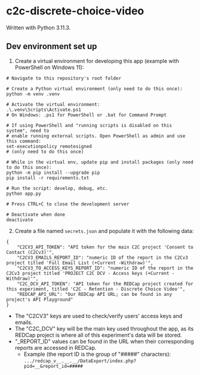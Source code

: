 # c2c-discrete-choice-video

Written with Python 3.11.3.

## Dev environment set up

1. Create a virtual environment for developing this app (example with PowerShell on Windows 11):
```
# Navigate to this repository's root folder

# Create a Python virtual environment (only need to do this once):
python -m venv .venv

# Activate the virtual environment:
.\.venv\Scripts\Activate.ps1
# On Windows: .ps1 for PowerShell or .bat for Command Prompt

# If using PowerShell and "running scripts is disabled on this system", need to
# enable running external scripts. Open PowerShell as admin and use this command:
set-executionpolicy remotesigned
# (only need to do this once)

# While in the virtual env, update pip and install packages (only need to do this once):
python -m pip install --upgrade pip
pip install -r requirements.txt

# Run the script: develop, debug, etc.
python app.py

# Press CTRL+C to close the development server

# Deactivate when done
deactivate
```

2. Create a file named `secrets.json` and populate it with the following data:
```
{
    "C2CV3_API_TOKEN": "API token for the main C2C project 'Consent to Contact (C2Cv3)'",
    "C2CV3_EMAILS_REPORT_ID": "numeric ID of the report in the C2Cv3 project titled 'Full Email List (+Current -Withdraw)'",
    "C2CV3_TO_ACCESS_KEYS_REPORT_ID": "numeric ID of the report in the C2Cv3 project titled 'PROJECT C2C DCV - Access keys (+Current -Withdraw)'",
    "C2C_DCV_API_TOKEN": "API token for the REDCap project created for this experiment, titled 'C2C - Retention - Discrete Choice Video'",
    "REDCAP_API_URL": "Our REDCap API URL; can be found in any project's API Playground"
}
```
* The "C2CV3" keys are used to check/verify users' access keys and emails.
* The "C2C_DCV" key will be the main key used throughout the app, as its REDCap project is where all of this experiment's data will be stored.
* "_REPORT_ID" values can be found in the URL when their corresponding reports are accessed in REDCap.
  * Example (the report ID is the group of "#####" characters): `.../redcap_v__.__.__/DataExport/index.php?pid=__&report_id=#####`
